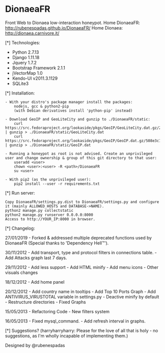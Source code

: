 DionaeaFR
=========

Front Web to Dionaea low-interaction honeypot.
Home DionaeaFR: http://rubenespadas.github.io/DionaeaFR/
Home Dionaea:   http://dionaea.carnivore.it/

[*] Technologies:

  - Python 2.7.13
  - Django 1.11.18
  - Jquery 1.7.2
  - Bootstrap Framework 2.1.1
  - jVectorMap 1.0
  - Kendo-UI v2011.3.1129
  - SQLite3

[*] Installation:

	- With your distro's package manager install the packages:
		nodejs, gcc & python2-pip
		(with Debian derivatives install 'python-pip' instead)

	- Download GeoIP and GeoLiteCity and gunzip to ./DionaeaFR/static:
		curl https://src.fedoraproject.org/lookaside/pkgs/GeoIP/GeoLiteCity.dat.gz/2ec4a73cd879adddf916df479f3581c7/GeoLiteCity.dat.gz | gunzip > ./DionaeaFR/static/GeoLiteCity.dat
		curl https://src.fedoraproject.org/lookaside/pkgs/GeoIP/GeoIP.dat.gz/508e3c10da15f2722774cf4014863976/GeoIP.dat.gz | gunzip > ./DionaeaFR/static/GeoIP.dat

	- Running a honeypot as root is not advised. Create an unprivileged user and change ownership & group of this git directory to that user:
		useradd <user>
		chown <user>:<user> -R <path>/DionaeaFR
		su <user>

	- With pip2 (as the unprivileged user):
		pip2 install --user -r requirements.txt

[*] Run server:

	Copy DionaeaFR/settings.py.dist to DionaeaFR/settings.py and configure it (mainly ALLOWED_HOSTS and DATABASE->NAME).
	python2 manage.py collectstatic
	python2 manage.py runserver 0.0.0.0:8000
	Access to http://YOUR_IP:8000 in browser.

[*] Changelog:

  27/01/2019
	- Forked & addressed multiple deprecated functions used by DionaeaFR (Special thanks to 'Dependency Hell™').  

  30/11/2012
	- Add transport, type and protocol filters in connections table.
	- Add Attacks graph last 7 days.
  
  29/11/2012
	- Add less support
	- Add HTML minify
	- Add menu icons
	- Other visuals changes
	
  18/12/2012
	- Add home panel

  20/12/2012
	- Add country name in tooltips
	- Add Top 10 Ports Graph
	- Add ANTIVIRUS_VIRUSTOTAL variable in settings.py
	- Deactive minify by default
	- Restructure directories
	- Fixed Graphs
  
  15/05/2013
	- Refactoring Code
	- New filters system

  16/05/2013
	- Fixed mysql_command.
	- Add refresh interval in graphs.

[*] Suggestions? 
    (harryharryharry: Please for the love of all that is holy - no suggestions, as I'm wholly incapable of implementing them.)

Designed by @rubenespadas

